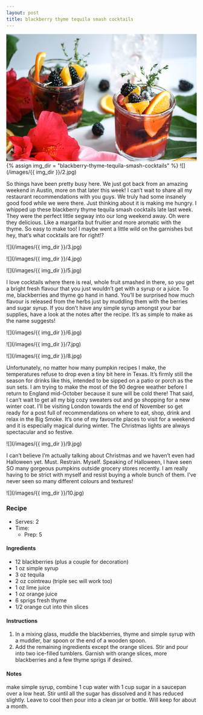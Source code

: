 ```yaml
---
layout: post
title: blackberry thyme tequila smash cocktails
---
```

![](/images/blackberry-thyme-tequila-smash-cocktails/1.jpg)
{% assign img_dir = "blackberry-thyme-tequila-smash-cocktails" %}
![](/images/{{ img_dir }}/2.jpg)

So things have been pretty busy here. We just got back from an amazing weekend in Austin, more on that later this week! I can’t wait to share all my restaurant recommendations with you guys. We truly had some insanely good food while we were there. Just thinking about it is making me hungry. I whipped up these blackberry thyme tequila smash cocktails late last week. They were the perfect little segway into our long weekend away. Oh were they delicious. Like a margarita but fruitier and more aromatic with the thyme. So easy to make too! I maybe went a little wild on the garnishes but hey, that’s what cocktails are for right!?

![](/images/{{ img_dir }}/3.jpg)

![](/images/{{ img_dir }}/4.jpg)

![](/images/{{ img_dir }}/5.jpg)

I love cocktails where there is real, whole fruit smashed in there, so you get a bright fresh flavour that you just wouldn’t get with a syrup or a juice. To me, blackberries and thyme go hand in hand. You’ll be surprised how much flavour is released from the herbs just by muddling them with the berries and sugar syrup. If you don’t have any simple syrup amongst your bar supplies, have a look at the notes after the recipe. It’s as simple to make as the name suggests!

![](/images/{{ img_dir }}/6.jpg)

![](/images/{{ img_dir }}/7.jpg)

![](/images/{{ img_dir }}/8.jpg)

Unfortunately, no matter how many pumpkin recipes I make, the temperatures refuse to drop even a tiny bit here in Texas. It’s firmly still the season for drinks like this, intended to be sipped on a patio or porch as the sun sets. I am trying to make the most of the 90 degree weather before I return to England mid-October because it sure will be cold there! That said, I can’t wait to get all my big cozy sweaters out and go shopping for a new winter coat. I’ll be visiting London towards the end of November so get ready for a post full of recommendations on where to eat, shop, drink and relax in the Big Smoke. It’s one of my favourite places to visit for a weekend and it is especially magical during winter. The Christmas lights are always spectacular and so festive.

![](/images/{{ img_dir }}/9.jpg)

I can’t believe I’m actually talking about Christmas and we haven’t even had Halloween yet. Must. Restrain. Myself. Speaking of Halloween, I have seen SO many gorgeous pumpkins outside grocery stores recently. I am really having to be strict with myself and resist buying a whole bunch of them. I’ve never seen so many different colours and textures!

![](/images/{{ img_dir }}/10.jpg)

### Recipe
+ Serves: 2
+ Time:
  + Prep: 5
#### Ingredients
+ 12 blackberries (plus a couple for decoration)
+ 1 oz simple syrup
+ 3 oz tequila
+ 2 oz cointreau (triple sec will work too)
+ 1 oz lime juice
+ 1 oz orange juice
+ 6 sprigs fresh thyme
+ 1/2 orange cut into thin slices

#### Instructions
1. In a mixing glass, muddle the blackberries, thyme and simple syrup with a muddler, bar spoon or the end of a wooden spoon.
1. Add the remaining ingredients except the orange slices. Stir and pour into two ice-filled tumblers. Garnish with orange slices, more blackberries and a few thyme sprigs if desired.

#### Notes
make simple syrup, combine 1 cup water with 1 cup sugar in a saucepan over a low heat. Stir until all the sugar has dissolved and it has reduced slightly. Leave to cool then pour into a clean jar or bottle. Will keep for about a month.
